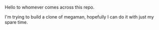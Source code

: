 Hello to whomever comes across this repo.

I'm trying to build a clone of megaman, hopefully I can do it with just my spare time.
